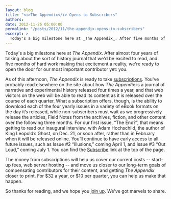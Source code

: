 ```yaml
---
layout: blog
title: "<i>The Appendix</i> Opens to Subscribers"
authors:
date: 2012-11-26 05:00:00
permalink: "/posts/2012/11/the-appendix-opens-to-subscribers"
excerpt: >
  Today's a big milestone here at _The Appendix_. After five months of hard work, we're ready to open the door to subscribers.
---
```

Today's a big milestone here at _The Appendix_. After almost four years of talking about the sort of history journal that we'd be excited to read, and five months of hard work making that excitement a reality, we're ready to open the door for our most important contributor yet: you.

As of this afternoon, _The Appendix_ is ready to take [subscriptions](https://theappendix.net/subscribe). You've probably read elsewhere on the site about how _The Appendix_ is a journal of narrative and experimental history released four times a year, and that web visitors on the web will be able to read its content as it is released over the course of each quarter. What a subscription offers, though, is the ability to download each of the four yearly issues in a variety of eBook formats on the day it’s released, while non-subscribers must wait as we progressively release the articles, Field Notes from the archives, fiction, and other content over the following three months. For our first issue, “The End?”, that means getting to read our inaugural interview, with Adam Hochschild, the author of King Leopold’s Ghost, on Dec. 21, or soon after, rather than in February when it will be released online. You’ll continue to have early access to all future issues, such as Issue #2 “Illusions,” coming April 1, and Issue #3 “Out Loud,” coming July 1. You can find the [Subscribe](https://theappendix.net/subscribe) link at the top of the page.

The money from subscriptions will help us cover our current costs -- start-up fees, web server hosting -- and move us closer to our long-term goals of compensating contributors for their content, and getting _The Appendix_ closer to print. For $32 a year, or $10 per quarter, you can help us make that happen.

So thanks for reading, and we hope you [join up](https://theappendix.net/subscribe). We've got marvels to share.